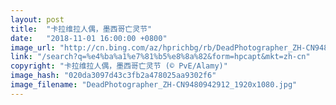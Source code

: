 ```yaml
---
layout: post
title:  "卡拉维拉人偶，墨西哥亡灵节"
date:   "2018-11-01 16:00:00 +0800"
image_url: "http://cn.bing.com/az/hprichbg/rb/DeadPhotographer_ZH-CN9480942912_1920x1080.jpg"
link: "/search?q=%e4%ba%a1%e7%81%b5%e8%8a%82&form=hpcapt&mkt=zh-cn"
copyright: "卡拉维拉人偶，墨西哥亡灵节 (© PvE/Alamy)"
image_hash: "020da3097d43c3fb2a478025aa9302f6"
image_filename: "DeadPhotographer_ZH-CN9480942912_1920x1080.jpg"
---
```

